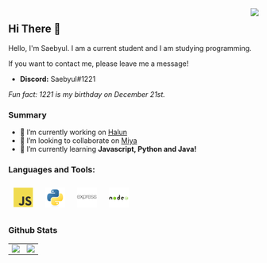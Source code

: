 <div align="right">
  <img 
    src="https://komarev.com/ghpvc/?username=cwhitekj&label=PROFILE+VIEWS" 
    align="right" 
  />
</div>

## Hi There 👋

Hello, I'm Saebyul.
I am a current student and I am studying programming.

If you want to contact me, please leave me a message!

- **Discord:** Saebyul#1221

_Fun fact: 1221 is my birthday on December 21st._

### Summary

- 🔭 I’m currently working on [Halun](https://github.com/Saebyul/Halun)
- 👯 I’m looking to collaborate on [Miya](https://github.com/LRACT/Miya)
- 🌱 I’m currently learning **Javascript, Python and Java!**

<h3 align="left">Languages and Tools:</h3>
<div sttyle='float:left'>
<img 
  style="margin: 10px"
  src="https://raw.githubusercontent.com/devicons/devicon/master/icons/javascript/javascript-original.svg" 
  alt="javascript" 
  height="40"
/>
<img 
  style="margin: 10px"
  src="https://raw.githubusercontent.com/devicons/devicon/master/icons/python/python-original.svg" 
  alt="python" 
  height="40"
/> 
<img 
  style="margin: 10px"
  src="https://raw.githubusercontent.com/devicons/devicon/master/icons/express/express-original-wordmark.svg" 
  alt="express" 
  height="40"
/> 
<img
  style="margin: 10px"
  src="https://raw.githubusercontent.com/devicons/devicon/master/icons/nodejs/nodejs-original-wordmark.svg"
  alt="nodejs" 
  height="40"
/> 
</div>

### Github Stats

<table>
  <tr>
    <td valign="top" width="50%">
      <img 
        src="https://github-readme-stats.vercel.app/api?username=Saebyul&show_icons=true&count_private=true&hide_border=true" align="left" 
        style="width: 100%" 
      />
    </td>
    <td valign="top" width="50%">
      <img 
        src="https://github-readme-stats.vercel.app/api/top-langs/?username=Saebyul&hide_border=true&layout=compact" 
        align="left" 
        style="width: 100%"
      />
    </td>
  </tr>
</table>
